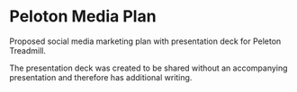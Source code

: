 # Peloton Media Plan 
Proposed social media marketing plan with presentation deck for Peleton Treadmill. 

The presentation deck was created to be shared without an accompanying presentation and therefore has additional writing. 
